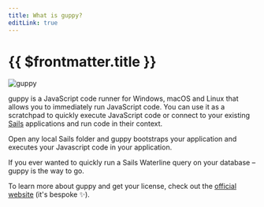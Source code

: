 ```yaml
---
title: What is guppy?
editLink: true
---
```


# {{ $frontmatter.title }}

![guppy](/images/guppy/preview.png)


guppy is a JavaScript code runner for Windows, macOS and Linux that allows you to immediately run JavaScript code. You can use it as a scratchpad to quickly execute JavaScript code or connect to your existing [Sails](https://sailsjs.com) applications and run code in their context.

Open any local Sails folder and guppy bootstraps your application and executes your Javascript code in your application.

If you ever wanted to quickly run a Sails Waterline query on your database – guppy is the way to go.

To learn more about guppy and get your license, check out the [official website](https://guppy.sailscasts.com) (it's bespoke ✨).
